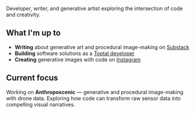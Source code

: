 Developer, writer, and generative artist exploring the intersection of code and creativity.

## What I'm up to

- **Writing** about generative art and procedural image-making on [Substack](https://johnnaumann.substack.com/)
- **Building** software solutions as a [Toptal developer](https://talent.toptal.com/resume/developers/john-robert-naumann)
- **Creating** generative images with code on [Instagram](https://www.instagram.com/anthropo_scenic_/)

## Current focus

Working on **Anthroposcenic** — generative and procedural image-making with drone data. Exploring how code can transform raw sensor data into compelling visual narratives.
